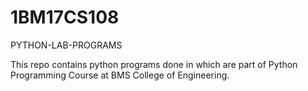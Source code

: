 # 1BM17CS108
PYTHON-LAB-PROGRAMS

  This repo contains python programs done in which are part of Python Programming Course at BMS College of Engineering. 
